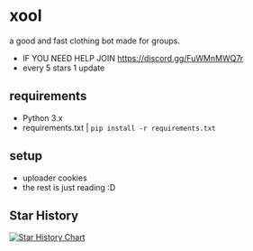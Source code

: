 # xool
a good and fast clothing bot made for groups. 
- IF YOU NEED HELP JOIN https://discord.gg/FuWMnMWQ7r
- every 5 stars 1 update
## requirements
- Python 3.x
- requirements.txt | `pip install -r requirements.txt`

## setup
- uploader cookies
- the rest is just reading :D


## Star History

[![Star History Chart](https://api.star-history.com/svg?repos=efenatuyo/xool&type=Date)](https://star-history.com/#efenatuyo/xool&Date)
